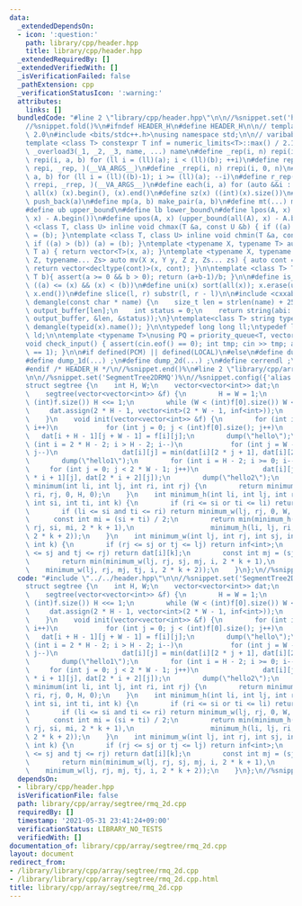```yaml
---
data:
  _extendedDependsOn:
  - icon: ':question:'
    path: library/cpp/header.hpp
    title: library/cpp/header.hpp
  _extendedRequiredBy: []
  _extendedVerifiedWith: []
  _isVerificationFailed: false
  _pathExtension: cpp
  _verificationStatusIcon: ':warning:'
  attributes:
    links: []
  bundledCode: "#line 2 \"library/cpp/header.hpp\"\n\n//%snippet.set('header')%\n\
    //%snippet.fold()%\n#ifndef HEADER_H\n#define HEADER_H\n\n// template version\
    \ 2.0\n#include <bits/stdc++.h>\nusing namespace std;\n\n// varibable settings\n\
    template <class T> constexpr T inf = numeric_limits<T>::max() / 2.1;\n\n#define\
    \ _overload3(_1, _2, _3, name, ...) name\n#define _rep(i, n) repi(i, 0, n)\n#define\
    \ repi(i, a, b) for (ll i = (ll)(a); i < (ll)(b); ++i)\n#define rep(...) _overload3(__VA_ARGS__,\
    \ repi, _rep, )(__VA_ARGS__)\n#define _rrep(i, n) rrepi(i, 0, n)\n#define rrepi(i,\
    \ a, b) for (ll i = (ll)((b)-1); i >= (ll)(a); --i)\n#define r_rep(...) _overload3(__VA_ARGS__,\
    \ rrepi, _rrep, )(__VA_ARGS__)\n#define each(i, a) for (auto &&i : a)\n#define\
    \ all(x) (x).begin(), (x).end()\n#define sz(x) ((int)(x).size())\n#define pb(a)\
    \ push_back(a)\n#define mp(a, b) make_pair(a, b)\n#define mt(...) make_tuple(__VA_ARGS__)\n\
    #define ub upper_bound\n#define lb lower_bound\n#define lpos(A, x) (lower_bound(all(A),\
    \ x) - A.begin())\n#define upos(A, x) (upper_bound(all(A), x) - A.begin())\ntemplate\
    \ <class T, class U> inline void chmax(T &a, const U &b) { if ((a) < (b)) (a)\
    \ = (b); }\ntemplate <class T, class U> inline void chmin(T &a, const U &b) {\
    \ if ((a) > (b)) (a) = (b); }\ntemplate <typename X, typename T> auto mv(X x,\
    \ T a) { return vector<T>(x, a); }\ntemplate <typename X, typename Y, typename\
    \ Z, typename... Zs> auto mv(X x, Y y, Z z, Zs... zs) { auto cont = mv(y, z, zs...);\
    \ return vector<decltype(cont)>(x, cont); }\n\ntemplate <class T> T cdiv(T a,\
    \ T b){ assert(a >= 0 && b > 0); return (a+b-1)/b; }\n\n#define is_in(x, a, b)\
    \ ((a) <= (x) && (x) < (b))\n#define uni(x) sort(all(x)); x.erase(unique(all(x)),\
    \ x.end())\n#define slice(l, r) substr(l, r - l)\n\n#include <cxxabi.h>\nstring\
    \ demangle(const char * name) {\n    size_t len = strlen(name) + 256;\n    char\
    \ output_buffer[len];\n    int status = 0;\n    return string(abi::__cxa_demangle(name,\
    \ output_buffer, &len, &status));\n}\ntemplate<class T> string type(T x){ return\
    \ demangle(typeid(x).name()); }\n\ntypedef long long ll;\ntypedef long double\
    \ ld;\n\ntemplate <typename T>\nusing PQ = priority_queue<T, vector<T>, greater<T>>;\n\
    void check_input() { assert(cin.eof() == 0); int tmp; cin >> tmp; assert(cin.eof()\
    \ == 1); }\n\n#if defined(PCM) || defined(LOCAL)\n#else\n#define dump(...) ;\n\
    #define dump_1d(...) ;\n#define dump_2d(...) ;\n#define cerrendl ;\n#endif\n\n\
    #endif /* HEADER_H */\n//%snippet.end()%\n#line 2 \"library/cpp/array/segtree/rmq_2d.cpp\"\
    \n\n//%snippet.set('SegmentTree2DRMQ')%\n//%snippet.config({'alias':'2drmq'})%\n\
    struct segtree {\n    int H, W;\n    vector<vector<int>> dat;\n    segtree() {}\n\
    \    segtree(vector<vector<int>> &f) {\n        H = W = 1;\n        while (H <\
    \ (int)f.size()) H <<= 1;\n        while (W < (int)f[0].size()) W <<= 1;\n   \
    \     dat.assign(2 * H - 1, vector<int>(2 * W - 1, inf<int>));\n        init(f);\n\
    \    }\n    void init(vector<vector<int>> &f) {\n        for (int i = 0; i < (int)f.size();\
    \ i++)\n            for (int j = 0; j < (int)f[0].size(); j++)\n             \
    \   dat[i + H - 1][j + W - 1] = f[i][j];\n        dump(\"hello\");\n        for\
    \ (int i = 2 * H - 2; i > H - 2; i--)\n            for (int j = W - 2; j >= 0;\
    \ j--)\n                dat[i][j] = min(dat[i][2 * j + 1], dat[i][2 * j + 2]);\n\
    \        dump(\"hello1\");\n        for (int i = H - 2; i >= 0; i--)\n       \
    \     for (int j = 0; j < 2 * W - 1; j++)\n                dat[i][j] = min(dat[2\
    \ * i + 1][j], dat[2 * i + 2][j]);\n        dump(\"hello2\");\n    }\n    int\
    \ minimum(int li, int lj, int ri, int rj) {\n        return minimum_h(li, lj,\
    \ ri, rj, 0, H, 0);\n    }\n    int minimum_h(int li, int lj, int ri, int rj,\
    \ int si, int ti, int k) {\n        if (ri <= si or ti <= li) return inf<int>;\n\
    \        if (li <= si and ti <= ri) return minimum_w(lj, rj, 0, W, k, 0);\n  \
    \      const int mi = (si + ti) / 2;\n        return min(minimum_h(li, lj, ri,\
    \ rj, si, mi, 2 * k + 1),\n                   minimum_h(li, lj, ri, rj, mi, ti,\
    \ 2 * k + 2));\n    }\n    int minimum_w(int lj, int rj, int sj, int tj, int i,\
    \ int k) {\n        if (rj <= sj or tj <= lj) return inf<int>;\n        if (lj\
    \ <= sj and tj <= rj) return dat[i][k];\n        const int mj = (sj + tj) / 2;\n\
    \        return min(minimum_w(lj, rj, sj, mj, i, 2 * k + 1),\n               \
    \    minimum_w(lj, rj, mj, tj, i, 2 * k + 2));\n    }\n};\n//%snippet.end()%\n"
  code: "#include \"../../header.hpp\"\n\n//%snippet.set('SegmentTree2DRMQ')%\n//%snippet.config({'alias':'2drmq'})%\n\
    struct segtree {\n    int H, W;\n    vector<vector<int>> dat;\n    segtree() {}\n\
    \    segtree(vector<vector<int>> &f) {\n        H = W = 1;\n        while (H <\
    \ (int)f.size()) H <<= 1;\n        while (W < (int)f[0].size()) W <<= 1;\n   \
    \     dat.assign(2 * H - 1, vector<int>(2 * W - 1, inf<int>));\n        init(f);\n\
    \    }\n    void init(vector<vector<int>> &f) {\n        for (int i = 0; i < (int)f.size();\
    \ i++)\n            for (int j = 0; j < (int)f[0].size(); j++)\n             \
    \   dat[i + H - 1][j + W - 1] = f[i][j];\n        dump(\"hello\");\n        for\
    \ (int i = 2 * H - 2; i > H - 2; i--)\n            for (int j = W - 2; j >= 0;\
    \ j--)\n                dat[i][j] = min(dat[i][2 * j + 1], dat[i][2 * j + 2]);\n\
    \        dump(\"hello1\");\n        for (int i = H - 2; i >= 0; i--)\n       \
    \     for (int j = 0; j < 2 * W - 1; j++)\n                dat[i][j] = min(dat[2\
    \ * i + 1][j], dat[2 * i + 2][j]);\n        dump(\"hello2\");\n    }\n    int\
    \ minimum(int li, int lj, int ri, int rj) {\n        return minimum_h(li, lj,\
    \ ri, rj, 0, H, 0);\n    }\n    int minimum_h(int li, int lj, int ri, int rj,\
    \ int si, int ti, int k) {\n        if (ri <= si or ti <= li) return inf<int>;\n\
    \        if (li <= si and ti <= ri) return minimum_w(lj, rj, 0, W, k, 0);\n  \
    \      const int mi = (si + ti) / 2;\n        return min(minimum_h(li, lj, ri,\
    \ rj, si, mi, 2 * k + 1),\n                   minimum_h(li, lj, ri, rj, mi, ti,\
    \ 2 * k + 2));\n    }\n    int minimum_w(int lj, int rj, int sj, int tj, int i,\
    \ int k) {\n        if (rj <= sj or tj <= lj) return inf<int>;\n        if (lj\
    \ <= sj and tj <= rj) return dat[i][k];\n        const int mj = (sj + tj) / 2;\n\
    \        return min(minimum_w(lj, rj, sj, mj, i, 2 * k + 1),\n               \
    \    minimum_w(lj, rj, mj, tj, i, 2 * k + 2));\n    }\n};\n//%snippet.end()%\n"
  dependsOn:
  - library/cpp/header.hpp
  isVerificationFile: false
  path: library/cpp/array/segtree/rmq_2d.cpp
  requiredBy: []
  timestamp: '2021-05-31 23:41:24+09:00'
  verificationStatus: LIBRARY_NO_TESTS
  verifiedWith: []
documentation_of: library/cpp/array/segtree/rmq_2d.cpp
layout: document
redirect_from:
- /library/library/cpp/array/segtree/rmq_2d.cpp
- /library/library/cpp/array/segtree/rmq_2d.cpp.html
title: library/cpp/array/segtree/rmq_2d.cpp
---
```

